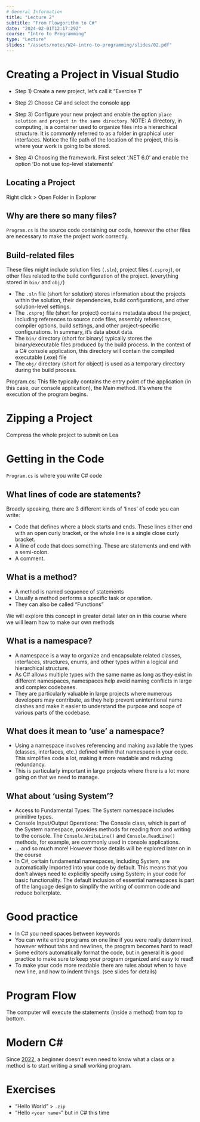 ```yaml
---
# General Information
title: "Lecture 2"
subtitle: "From Flowgorithm to C#"
date: "2024-02-01T12:17:29Z"
course: "Intro to Programming"
type: "Lecture"
slides: "/assets/notes/W24-intro-to-programming/slides/02.pdf"
---
```


# Creating a Project in Visual Studio

- Step 1) Create a new project, let’s call it “Exercise 1”

- Step 2) Choose C# and select the console app

- Step 3) Configure your new project and enable the option `place solution and project in the same directory`. NOTE: A directory, in computing, is a container used to organize files into a hierarchical structure. It is commonly referred to as a folder in graphical user interfaces. Notice the file path of the location of the project, this is where your work is going to be stored.

- Step 4) Choosing the framework. First select ‘.NET 6.0’ and enable the option ‘Do not use top-level statements’

## Locating a Project

Right click > Open Folder in Explorer

## Why are there so many files?

`Program.cs` is the source code containing our code, however the other files are necessary to make the project work correctly.

## Build-related files

These files might include solution files (`.sln`), project files (`.csproj`), or other files related to the build configuration of the project. (everything stored in `bin/` and `obj/`)

- The `.sln` file (short for solution) stores information about the projects within the solution, their dependencies, build configurations, and other solution-level settings.
- The `.csproj` file (short for project) contains metadata about the project, including references to source code files, assembly references, compiler options, build settings, and other project-specific configurations. In summary, it’s data about data.
- The `bin/` directory (short for binary) typically stores the binary/executable files produced by the build process. In the context of a C# console application, this directory will contain the compiled executable (.exe) file
- The `obj/` directory (short for object) is used as a temporary directory during the build process.

Program.cs: This file typically contains the entry point of the application (in this case, our console application), the Main method. It's where the execution of the program begins.

# Zipping a Project

Compress the whole project to submit on Lea

# Getting in the Code

`Program.cs` is where you write C# code

## What lines of code are statements?

Broadly speaking, there are 3 different kinds of ‘lines’ of code you can write:

- Code that defines where a block starts and ends. These lines either end with an open curly bracket, or the whole line is a single close curly bracket.
- A line of code that does something. These are statements and end with a semi-colon.
- A comment.

## What is a method?

- A method is named sequence of statements
- Usually a method performs a specific task or operation.
- They can also be called “Functions”

We will explore this concept in greater detail later on in this course where we will learn how to make our own methods

## What is a namespace?

- A namespace is a way to organize and encapsulate related classes, interfaces, structures, enums, and other types within a logical and hierarchical structure.
- As C# allows multiple types with the same name as long as they exist in different namespaces, namespaces help avoid naming conflicts in large and complex codebases.
- They are particularly valuable in large projects where numerous developers may contribute, as they help prevent unintentional name clashes and make it easier to understand the purpose and scope of various parts of the codebase.

## What does it mean to ‘use’ a namespace?

- Using a namespace involves referencing and making available the types (classes, interfaces, etc.) defined within that namespace in your code. This simplifies code a lot, making it more readable and reducing redundancy.
- This is particularly important in large projects where there is a lot more going on that we need to manage.

## What about ‘using System’?

- Access to Fundamental Types: The System namespace includes primitive types.
- Console Input/Output Operations: The Console class, which is part of the System namespace, provides methods for reading from and writing to the console. The `Console.WriteLine()` and `Console.ReadLine()` methods, for example, are commonly used in console applications.
- … and so much more! However those details will be explored later on in the course
- In C#, certain fundamental namespaces, including System, are automatically imported into your code by default. This means that you don't always need to explicitly specify using System; in your code for basic functionality. The default inclusion of essential namespaces is part of the language design to simplify the writing of common code and reduce boilerplate.

# Good practice

- In C# you need spaces between keywords
- You can write entire programs on one line if you were really determined, however without tabs and newlines, the program becomes hard to read!
- Some editors automatically format the code, but in general it is good practice to make sure to keep your program organized and easy to read!
- To make your code more readable there are rules about when to have new line, and how to indent things. (see slides for details)

# Program Flow

The computer will execute the statements (inside a method) from top to bottom.

# Modern C#

Since [2022](https://blog.ndepend.com/modern-c-hello-world/), a beginner doesn’t even need to know what a class or a method is to start writing a small working program.

# Exercises

- “Hello World” > `.zip`
- “Hello `<your name>`” but in C# this time
